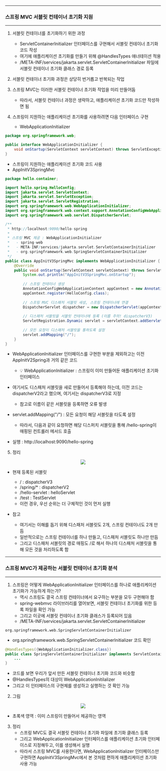 -----
### 스프링 MVC 서블릿 컨테이너 초기화 지원
-----
1. 서블릿 컨테이너를 초기화하기 위한 과정
   - ServletContainerInitializer 인터페이스를 구현해서 서블릿 컨테이너 초기화 코드 작성
   - 여기에 애플리케이션 초기화를 만들기 위해 @HandlesTypes 애너테이션 적용
   - /META-INF/services/jakarta.servlet.ServletContainerInitializer 파일에 서블릿 컨테이너 초기화 클래스 경로 등록

2. 서블릿 컨테이너 초기화 과정은 상당히 번거롭고 반복되는 작업
3. 스프링 MVC는 이러한 서블릿 컨테이너 초기화 작업을 미리 만들어둠
   - 따라서, 서블릿 컨테이너 과정은 생략하고, 애플리케이션 초기화 코드만 작성하면 됨

4. 스프링이 지원하는 애플리케이션 초기화를 사용하려면 다음 인터페이스 구현
   - WebApplicationInitializer
```java
package org.springframework.web;

public interface WebApplicationInitializer {
    void onStartup(ServletContext servletContext) throws ServletException;
}
```

  - 스프링이 지원하는 애플리케이션 초기화 코드 사용
  - AppInitV3SpringMvc
```java
package hello.container;

import hello.spring.HelloConfig;
import jakarta.servlet.ServletContext;
import jakarta.servlet.ServletException;
import jakarta.servlet.ServletRegistration;
import org.springframework.web.WebApplicationInitializer;
import org.springframework.web.context.support.AnnotationConfigWebApplicationContext;
import org.springframework.web.servlet.DispatcherServlet;

/**
 * http://localhost:9090/hello-spring
 * 
 * 스프링 MVC 제공 : WebApplicationInitializer
 *   - spring-web
 *   - META-INF/services/jakarta.servlet.ServletContainerInitializer
 *   - org.springframework.web.SpringServletContainerInitializer  
 */
public class AppInitV3SpringMvc implements WebApplicationInitializer {
    @Override
    public void onStartup(ServletContext servletContext) throws ServletException {
        System.out.println("AppInitV3SpringMvc.onStartup");
        
        // 스프링 컨테이너 생성
        AnnotationConfigWebApplicationContext appContext = new AnnotationConfigWebApplicationContext();
        appContext.register(HelloConfig.class);
        
        // 스프링 MVC 디스패처 서블릿 새성, 스프링 컨테이너에 연결
        DispatcherServlet dispatcher = new DispatcherServlet(appContext);
        
        // 디스패처 서블릿을 서블릿 컨테이너에 등록 (이름 주의! dispatcherV3)
        ServletRegistration.Dynamic servlet = servletContext.addServlet("dispatcherV3", dispatcher);
        
        // 모든 요청이 디스패처 서블릿을 통하도록 설정
        servlet.addMapping("/");
    }
}
```
  - WebApplicationInitializer 인터페이스를 구현한 부분을 제외하고는 이전 AppInitV2Spring과 거의 같은 코드
    + 💡 WebApplicationInitializer : 스프링이 이미 만들어둔 애플리케이션 초기화 인터페이스
  - 여기서도 디스패처 서블릿을 새로 만들어서 등록해야 하는데, 이전 코드는 dispatcherV2라고 했으며, 여기서는 dispatcherV3로 지정
    + 참고로 이름이 같은 서블릿을 등록하면 오류 발생
  - servlet.addMapping("/") : 모든 요청이 해당 서블릿을 타도록 설정
    + 따라서, 다음과 같이 요청하면 해당 디스퍼치 서블릿을 통해 /hello-spring이 매핑된 컨트롤러 메서드 호출

  - 실행 : http://localhost:9090/hello-spring

5. 정리
<div align="center">
<img src="https://github.com/user-attachments/assets/81008e06-9891-456b-96df-acf3099d931b">
</div>

  - 현재 등록된 서블릿
    + / : dispatcherV3
    + /spring/* : dispatcherV2
    + /hello-servlet : helloServlet
    + /test : TestServlet
    + 이런 경우, 우선 순위는 더 구체적인 것이 먼저 실행

  - 참고
    + 여기서는 이해를 돕기 위해 디스패처 서블릿도 2개, 스프링 컨테이너도 2개 만듬
    + 일반적으로는 스프링 컨테이너를 하나 만들고, 디스패처 서블릿도 하나만 만듬
    + 그리고 디스패처 서블릿의 경로 매핑도 /로 해서 하나의 디스패처 서블릿을 통해 모든 것을 처리하도록 함

-----
### 스프링 MVC가 제공하는 서블릿 컨테이너 초기화 분석
-----
1. 스프링은 어떻게 WebApplicationInitializer 인터페이스를 하나로 애플리케이션 초기화가 가능하게 하는가?
   - 역시 스프링도 결국 스프링 컨테이너에서 요구하는 부분을 모두 구현해야 함
   - spring-webmvc 라이브러리를 열어보면, 서블릿 컨테이너 초기화를 위한 등록 파일을 확인 가능
   - 그리고 이곳에 서블릿 컨테이너 초기화 클래스가 등록되어 있음
   - /META-INF/services/jakarta.servlet.ServletContainerInitializer
```
org.springframework.web.SpringServletContainerInitializer
```
   - org.springframework.web.SpringServletContainerInitializer 코드 확인
```java
@HandlesTypes({WebApplicationInitializer.class})
public class SpringServletContainerInitializer implements ServletContainerInitializer {
    ...
}
```
  - 코드를 보면 우리가 앞서 만든 서블릿 컨테이너 초기화 코드와 비슷함
  - @HandlesTypes의 대상이 WebApplicationInitilalizer
  - 그리고 이 인터페이스의 구현체를 생성하고 실행하는 것 확인 가능

2. 그림
<div align="center">
<img src="https://github.com/user-attachments/assets/c33fac96-cfa3-415f-9490-5f9c0506aa09">
</div>

  - 초록색 영역 : 이미 스프링이 만들어서 제공하는 영역

3. 정리
   - 스프링 MVC도 결국 서블릿 컨테이너 초기화 파일에 초기화 클래스 등록
   - 그리고 WebApplicationInitializer 인터페이스를 애플리케이션 초기화 인터페이스로 지정해두고, 이를 생성해서 실행
   - 따라서 스프링 MVC를 사용한다면, WebApplicationInitializer 인터페이스만 구현하면 AppInitV3SpringMvc에서 본 것처럼 편하게 애플리케이션 초기화 사용 가능
